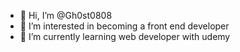 - 👋 Hi, I’m @Gh0st0808
- 👀 I’m interested in becoming a front end developer
- 🌱 I’m currently learning web developer with udemy

<!---
Gh0st0808/Gh0st0808 is a ✨ special ✨ repository because its `README.md` (this file) appears on your GitHub profile.
You can click the Preview link to take a look at your changes.
--->
